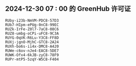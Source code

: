 ## 2024-12-30 07 : 00 的 GreenHub 许可证
```
RUby-i23b-NmVM-PDC8-57D3
RUb7-HIpm-ePUg-0nC8-99EC
RUZk-IrFe-Z0l7-7aC8-08C6
RUZ8-umbg-oCPi-uFC8-9C3A
RUYG-0qVK-R6Lu-Y3C8-FF8D
RUXj-jgnO-MjhC-GTC8-2A24
RUXh-bo6s-ii4x-DMC8-A420
RUWe-c6ov-nJe4-EAC8-5DE7
RUWK-Ofx4-6kJB-zyC8-78F9
RUPr-mtP5-5zqY-W5C8-F404
```

